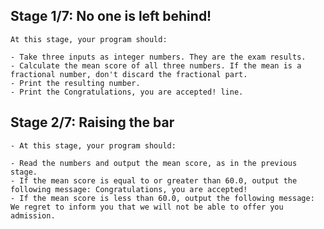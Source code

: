 ## Stage 1/7: No one is left behind!
    At this stage, your program should:

    - Take three inputs as integer numbers. They are the exam results.
    - Calculate the mean score of all three numbers. If the mean is a fractional number, don't discard the fractional part.
    - Print the resulting number.
    - Print the Congratulations, you are accepted! line.

## Stage 2/7: Raising the bar
    - At this stage, your program should:

    - Read the numbers and output the mean score, as in the previous stage.
    - If the mean score is equal to or greater than 60.0, output the following message: Congratulations, you are accepted!
    - If the mean score is less than 60.0, output the following message: We regret to inform you that we will not be able to offer you admission.
